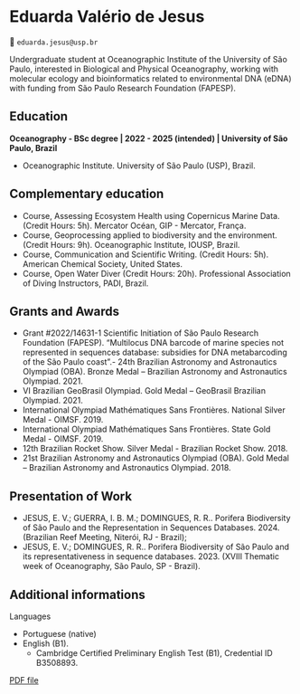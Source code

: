 # Eduarda Valério de Jesus 
📧 `eduarda.jesus@usp.br`

Undergraduate student at Oceanographic Institute of the University of São Paulo, interested in Biological and Physical Oceanography, working with molecular ecology and bioinformatics related to environmental DNA (eDNA) with funding from São Paulo Research Foundation (FAPESP).

## Education

**Oceanography - BSc degree | 2022 - 2025 (intended) | University of São Paulo, Brazil**
  - Oceanographic Institute. University of São Paulo (USP), Brazil.


## Complementary education 

- Course, Assessing Ecosystem Health using Copernicus Marine Data. (Credit Hours: 5h). Mercator Océan, GIP - Mercator, França.
- Course, Geoprocessing applied to biodiversity and the environment. (Credit Hours: 9h). Oceanographic Institute, IOUSP, Brazil.
- Course, Communication and Scientific Writing. (Credit Hours: 5h). American Chemical Society, United States.
- Course, Open Water Diver (Credit Hours: 20h). Professional Association of Diving Instructors, PADI, Brazil.


## Grants and Awards 

- Grant #2022/14631-1 Scientific Initiation of São Paulo Research Foundation (FAPESP). “Multilocus DNA barcode of marine species not represented in sequences database: subsidies for DNA metabarcoding of the São Paulo coast”.- 24th Brazilian Astronomy and Astronautics Olympiad (OBA). Bronze Medal – Brazilian Astronomy and Astronautics Olympiad. 2021.
- VI Brazilian GeoBrasil Olympiad. Gold Medal – GeoBrasil Brazilian Olympiad. 2021.
- International Olympiad Mathématiques Sans Frontières. National Silver Medal - OIMSF. 2019.
- International Olympiad Mathématiques Sans Frontières. State Gold Medal - OIMSF. 2019.
- 12th Brazilian Rocket Show. Silver Medal - Brazilian Rocket Show. 2018.
- 21st Brazilian Astronomy and Astronautics Olympiad (OBA). Gold Medal – Brazilian Astronomy and Astronautics Olympiad. 2018.


## Presentation of Work 

- JESUS, E. V.; GUERRA, I. B. M.; DOMINGUES, R. R.. Porifera Biodiversity of São Paulo and the Representation in Sequences Databases. 2024. (Brazilian Reef Meeting, Niterói, RJ - Brazil);
- JESUS, E. V.; DOMINGUES, R. R.. Porifera Biodiversity of São Paulo and its representativeness in sequence databases. 2023. (XVIII Thematic week of Oceanography, São Paulo, SP - Brazil).


## Additional informations 

Languages 
- Portuguese (native)
- English (B1).
  - Cambridge Certified Preliminary English Test (B1), Credential ID B3508893.
 

[PDF file](https://github.com/eduardavalerio/eduardavalerio/blob/main/Short_CV_Eduarda.pdf)
